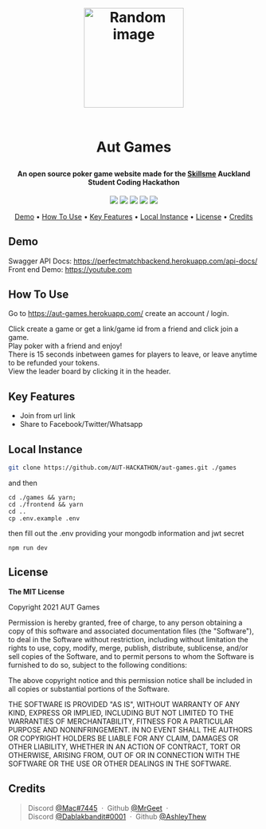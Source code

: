 <h1 align="center">
	<br>
	<a height="200" href="#" target="_blank" alt="Link to application"><img src="https://aut-games.herokuapp.com/logo512.png" alt="Random image" width="200"></a>
	<br>
	<br>
	<p>Aut Games</p>
</h1>

<h4 align="center">An open source poker game website made for the <a href="https://beta.myskillsme.com/" target="_blank" alt="Link to skills me">Skillsme</a> Auckland Student Coding Hackathon</h4>

<p align="center">
        <img src="https://img.shields.io/badge/Express%20Version-%5E4.17.1-green" >
        <img src="https://img.shields.io/badge/react%20Version-%5E17.0.2-green" >
        <img src="https://img.shields.io/badge/socket.io%20Version-%5E4.0.1-green" >
        <img src="https://img.shields.io/github/package-json/v/AUT-HACKATHON/aut-games/main?label=Stable%20Version&color=blueviolet">
        <img src="https://img.shields.io/github/package-json/v/AUT-HACKATHON/aut-games/swagger?label=Next%20Version&color=lightgrey">

</p>

<p align="center">
		<a href="#demo">Demo</a> •
		<a href="#how-to-use">How To Use</a> •
		<a href="#key-features">Key Features</a> •
		<a href="#local-instance">Local Instance</a> •
		<a href="#license">License</a> •
		<a href="#credits">Credits</a>
</p>

## Demo

Swagger API Docs: <a href="https://perfectmatchbackend.herokuapp.com/api-docs/">https://perfectmatchbackend.herokuapp.com/api-docs/</a><br>
Front end Demo: <a href="https://youtube.com">https://youtube.com</a>

## How To Use

Go to <a href="https://aut-games.herokuapp.com/">https://aut-games.herokuapp.com/</a> create an account / login.

Click create a game or get a link/game id from a friend and click join a game.<br />
Play poker with a friend and enjoy!<br />
There is 15 seconds inbetween games for players to leave, or leave anytime to be refunded your tokens.<br />
View the leader board by clicking it in the header.

## Key Features

<ul>
<li>Join from url link</li>
<li>Share to Facebook/Twitter/Whatsapp</li>
</ul>

## Local Instance

```sh
git clone https://github.com/AUT-HACKATHON/aut-games.git ./games
```

and then

```
cd ./games && yarn;
cd ./frontend && yarn
cd ..
cp .env.example .env
```

then fill out the .env providing your mongodb information and jwt secret

```
npm run dev
```

## License

<p> 
<strong>The MIT License</strong><br>

Copyright 2021 AUT Games

Permission is hereby granted, free of charge, to any person obtaining a copy of this software and associated documentation files (the "Software"), to deal in the Software without restriction, including without limitation the rights to use, copy, modify, merge, publish, distribute, sublicense, and/or sell copies of the Software, and to permit persons to whom the Software is furnished to do so, subject to the following conditions:

The above copyright notice and this permission notice shall be included in all copies or substantial portions of the Software.

THE SOFTWARE IS PROVIDED "AS IS", WITHOUT WARRANTY OF ANY KIND, EXPRESS OR IMPLIED, INCLUDING BUT NOT LIMITED TO THE WARRANTIES OF MERCHANTABILITY, FITNESS FOR A PARTICULAR PURPOSE AND NONINFRINGEMENT. IN NO EVENT SHALL THE AUTHORS OR COPYRIGHT HOLDERS BE LIABLE FOR ANY CLAIM, DAMAGES OR OTHER LIABILITY, WHETHER IN AN ACTION OF CONTRACT, TORT OR OTHERWISE, ARISING FROM, OUT OF OR IN CONNECTION WITH THE SOFTWARE OR THE USE OR OTHER DEALINGS IN THE SOFTWARE.

</p>

## Credits

> Discord [@Mac#7445](http://urlecho.appspot.com/echo?status=200&Content-Type=text%2Fhtml&body=%40Mac%237445) &nbsp;&middot;&nbsp;
> Github [@MrGeet](https://github.com/MrGeet) &nbsp;&middot;&nbsp;<br>
> Discord [@Dablakbandit#0001](http://urlecho.appspot.com/echo?status=200&Content-Type=text%2Fhtml&body=Dablakbandit%230001) &nbsp;&middot;&nbsp;
> Github [@AshleyThew](https://github.com/AshleyThew)
